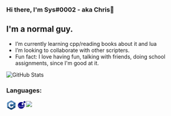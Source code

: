 ### Hi there, I'm Sys#0002 - aka Chris👋


## I'm a normal guy.

-  I’m currently learning cpp/reading books about it and lua
-  I’m looking to collaborate with other scripters.
-  Fun fact: I love having fun, talking with friends, doing school assignments, since I'm good at it.

![GitHub Stats](https://github-readme-stats.vercel.app/api?username=Sys0002=&theme=radical)
<br />

### Languages:
<img align="center" style="padding=0;" src="https://komarev.com/ghpvc/?username=Sys0002"/> 
<img align="left" alt="C++" width="26px" src="https://raw.githubusercontent.com/github/explore/main/topics/cpp/cpp.png" />
<img align="left" alt="Lua" width="26px" src="https://raw.githubusercontent.com/github/explore/main/topics/lua/lua.png" />


<br />
<br />


